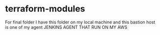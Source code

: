 # terraform-modules
For final folder
I have this folder on my local machine
and this bastion host is one of my agent JENKINS AGENT THAT RUN ON MY AWS  